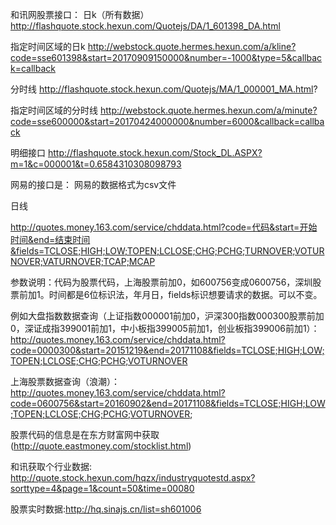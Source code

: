 和讯网股票接口：
日k（所有数据） 
http://flashquote.stock.hexun.com/Quotejs/DA/1_601398_DA.html

指定时间区域的日k 
http://webstock.quote.hermes.hexun.com/a/kline?code=sse601398&start=20170909150000&number=-1000&type=5&callback=callback

分时线 
http://flashquote.stock.hexun.com/Quotejs/MA/1_000001_MA.html?

指定时间区域的分时线 
http://webstock.quote.hermes.hexun.com/a/minute?code=sse600000&start=20170424000000&number=6000&callback=callback

明细接口 
http://flashquote.stock.hexun.com/Stock_DL.ASPX?m=1&c=000001&t=0.6584310308098793






网易的接口是：
网易的数据格式为csv文件

日线

http://quotes.money.163.com/service/chddata.html?code=代码&start=开始时间&end=结束时间&fields=TCLOSE;HIGH;LOW;TOPEN;LCLOSE;CHG;PCHG;TURNOVER;VOTURNOVER;VATURNOVER;TCAP;MCAP

参数说明：代码为股票代码，上海股票前加0，如600756变成0600756，深圳股票前加1。时间都是6位标识法，年月日，fields标识想要请求的数据。可以不变。

例如大盘指数数据查询（上证指数000001前加0，沪深300指数000300股票前加0，深证成指399001前加1，中小板指399005前加1，创业板指399006前加1）： 
http://quotes.money.163.com/service/chddata.html?code=0000300&start=20151219&end=20171108&fields=TCLOSE;HIGH;LOW;TOPEN;LCLOSE;CHG;PCHG;VOTURNOVER

上海股票数据查询（浪潮）：http://quotes.money.163.com/service/chddata.html?code=0600756&start=20160902&end=20171108&fields=TCLOSE;HIGH;LOW;TOPEN;LCLOSE;CHG;PCHG;VOTURNOVER;









股票代码的信息是在东方财富网中获取(http://quote.eastmoney.com/stocklist.html)


和讯获取个行业数据:
http://quote.stock.hexun.com/hqzx/industryquotestd.aspx?sorttype=4&page=1&count=50&time=00080


股票实时数据:http://hq.sinajs.cn/list=sh601006
